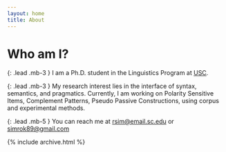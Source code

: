 ```yaml
---
layout: home
title: About
---
```


# Who am I?

{: .lead .mb-3 }
I am a Ph.D. student in the Linguistics Program at <a href="https://sc.edu/study/colleges_schools/artsandsciences/linguistics">USC</a>.​ 

{: .lead .mb-3 }
My research interest lies in the interface of syntax, semantics, and pragmatics. ​Currently, I am working on Polarity Sensitive Items, Complement Patterns, Pseudo Passive Constructions, using corpus and experimental methods.

{: .lead .mb-5 }
You can reach me at [rsim@email.sc.edu](mailto:rsim@email.sc.edu) or [simrok89@gmail.com](mailto:simrok89@gmail.com)

{% include archive.html %}
